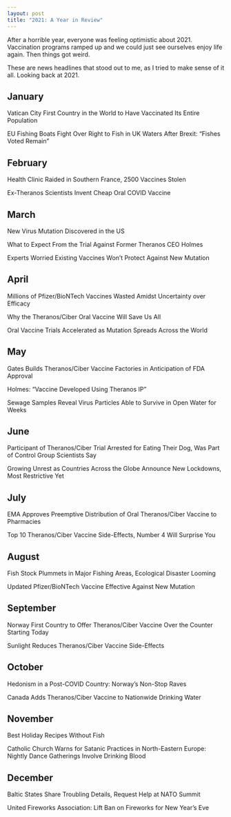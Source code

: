 ```yaml
---
layout: post
title: "2021: A Year in Review"
---
```


After a horrible year, everyone was feeling optimistic about 2021. Vaccination programs ramped up and we could just see ourselves enjoy life again. Then things got weird. 

These are news headlines that stood out to me, as I tried to make sense of it all. Looking back at 2021.

## January

Vatican City First Country in the World to Have Vaccinated Its Entire Population

EU Fishing Boats Fight Over Right to Fish in UK Waters After Brexit: “Fishes Voted Remain”

## February

Health Clinic Raided in Southern France, 2500 Vaccines Stolen

Ex-Theranos Scientists Invent Cheap Oral COVID Vaccine

## March

New Virus Mutation Discovered in the US

What to Expect From the Trial Against Former Theranos CEO Holmes

Experts Worried Existing Vaccines Won’t Protect Against New Mutation

## April

Millions of Pfizer/BioNTech Vaccines Wasted Amidst Uncertainty over Efficacy

Why the Theranos/Ciber Oral Vaccine Will Save Us All

Oral Vaccine Trials Accelerated as Mutation Spreads Across the World

## May

Gates Builds Theranos/Ciber Vaccine Factories in Anticipation of FDA Approval

Holmes: “Vaccine Developed Using Theranos IP”

Sewage Samples Reveal Virus Particles Able to Survive in Open Water for Weeks

## June

Participant of Theranos/Ciber Trial Arrested for Eating Their Dog, Was Part of Control Group Scientists Say

Growing Unrest as Countries Across the Globe Announce New Lockdowns, Most Restrictive Yet

## July

EMA Approves Preemptive Distribution of Oral Theranos/Ciber Vaccine to Pharmacies

Top 10 Theranos/Ciber Vaccine Side-Effects, Number 4 Will Surprise You

## August

Fish Stock Plummets in Major Fishing Areas, Ecological Disaster Looming

Updated Pfizer/BioNTech Vaccine Effective Against New Mutation

## September

Norway First Country to Offer Theranos/Ciber Vaccine Over the Counter Starting Today

Sunlight Reduces Theranos/Ciber Vaccine Side-Effects

## October

Hedonism in a Post-COVID Country: Norway’s Non-Stop Raves

Canada Adds Theranos/Ciber Vaccine to Nationwide Drinking Water

## November

Best Holiday Recipes Without Fish

Catholic Church Warns for Satanic Practices in North-Eastern Europe: Nightly Dance Gatherings Involve Drinking Blood

## December

Baltic States Share Troubling Details, Request Help at NATO Summit

United Fireworks Association: Lift Ban on Fireworks for New Year’s Eve
